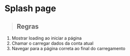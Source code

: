 # Splash page

> ## Regras
1. Mostrar loading ao iniciar a página
2. Chamar o carregar dados da conta atual
3. Navegar para a página correta ao final do carregamento